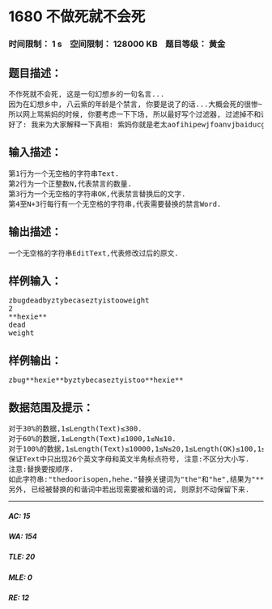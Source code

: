 # 1680 不做死就不会死   
### 时间限制： 1 s&nbsp;&nbsp;&nbsp;&nbsp;空间限制： 128000 KB&nbsp;&nbsp;&nbsp;&nbsp;题目等级： 黄金  
## 题目描述：  

<pre>
不作死就不会死, 这是一句幻想乡的一句名言...
因为在幻想乡中, 八云紫的年龄是个禁言, 你要是说了的话...大概会死的很惨~(有以下可能: 被按头在键盘上脸滚键盘[这个已经算好的了], 被丢到一群罪袋中[你懂得会被哲♂学], 被丢到太阳或者海王星上[...我什么都不知道])
所以网上骂紫妈的时候, 你要考虑一下下场, 所以最好写个过滤器, 过滤掉不和谐的东西防止大家作死.
好了: 我来为大家解释一下真相: 紫妈你就是老太aofihipewjfoanvjbaiducgm ciiuhfviojffhshdakdhjragrhfwedh
</pre>
  
  
## 输入描述：  

<pre>
第1行为一个无空格的字符串Text.  
第2行为一个正整数N,代表禁言的数量.  
第3行为一个无空格的字符串OK,代表禁言替换后的文字.  
第4至N+3行每行有一个无空格的字符串,代表需要替换的禁言Word.
</pre>
  
  
## 输出描述：  

<pre>
一个无空格的字符串EditText,代表修改过后的原文.
</pre>
  
  
## 样例输入：  

<pre>
zbugdeadbyztybecaseztyistooweight  
2  
**hexie**  
dead  
weight
</pre>
  
  
## 样例输出：  

<pre>
zbug**hexie**byztybecaseztyistoo**hexie**
</pre>
  
  
## 数据范围及提示：  

<pre>
对于30%的数据,1≤Length(Text)≤300.  
对于60%的数据,1≤Length(Text)≤1000,1≤N≤10.  
对于100%的数据,1≤Length(Text)≤10000,1≤N≤20,1≤Length(OK)≤100,1≤Length(Word)≤100.  
保证Text中只出现26个英文字母和英文半角标点符号, 注意:不区分大小写.  
注意:替换要按顺序.  
如此字符串:"thedoorisopen,hehe."替换关键词为"the"和"he",结果为"***",需要先将"the"换成"***",然后再把"he"换成"***",则替换结果为"***doorisopen,******.",而不是"t***doorisopen,******.".  
另外, 已经被替换的和谐词中若出现需要被和谐的词, 则原封不动保留下来. 
</pre>
  
  
***  

##### AC: 15  
##### WA: 154  
##### TLE: 20  
##### MLE: 0  
##### RE: 12  
